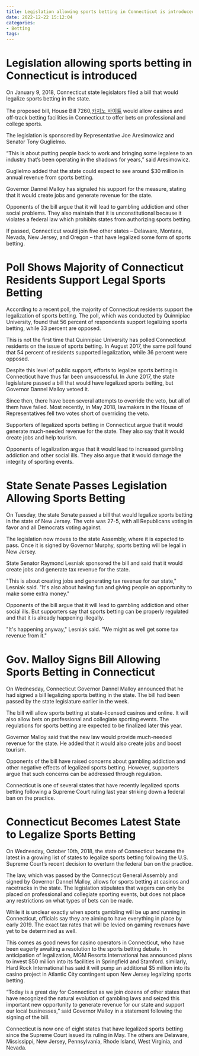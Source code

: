 ```yaml
---
title: Legislation allowing sports betting in Connecticut is introduced
date: 2022-12-22 15:12:04
categories:
- Betting
tags:
---
```



#  Legislation allowing sports betting in Connecticut is introduced

On January 9, 2018, Connecticut state legislators filed a bill that would legalize sports betting in the state.

The proposed bill, House Bill 7260,[카지노 사이트](https://choegocasino.com/) would allow casinos and off-track betting facilities in Connecticut to offer bets on professional and college sports.

The legislation is sponsored by Representative Joe Aresimowicz and Senator Tony Guglielmo.

“This is about putting people back to work and bringing some legalese to an industry that’s been operating in the shadows for years,” said Aresimowicz.

Guglielmo added that the state could expect to see around $30 million in annual revenue from sports betting.

Governor Dannel Malloy has signaled his support for the measure, stating that it would create jobs and generate revenue for the state.

Opponents of the bill argue that it will lead to gambling addiction and other social problems. They also maintain that it is unconstitutional because it violates a federal law which prohibits states from authorizing sports betting.

If passed, Connecticut would join five other states – Delaware, Montana, Nevada, New Jersey, and Oregon – that have legalized some form of sports betting.

#  Poll Shows Majority of Connecticut Residents Support Legal Sports Betting

According to a recent poll, the majority of Connecticut residents support the legalization of sports betting. The poll, which was conducted by Quinnipiac University, found that 56 percent of respondents support legalizing sports betting, while 33 percent are opposed.

This is not the first time that Quinnipiac University has polled Connecticut residents on the issue of sports betting. In August 2017, the same poll found that 54 percent of residents supported legalization, while 36 percent were opposed.

Despite this level of public support, efforts to legalize sports betting in Connecticut have thus far been unsuccessful. In June 2017, the state legislature passed a bill that would have legalized sports betting, but Governor Dannel Malloy vetoed it.

Since then, there have been several attempts to override the veto, but all of them have failed. Most recently, in May 2018, lawmakers in the House of Representatives fell two votes short of overriding the veto.

Supporters of legalized sports betting in Connecticut argue that it would generate much-needed revenue for the state. They also say that it would create jobs and help tourism.

Opponents of legalization argue that it would lead to increased gambling addiction and other social ills. They also argue that it would damage the integrity of sporting events.

#  State Senate Passes Legislation Allowing Sports Betting

On Tuesday, the state Senate passed a bill that would legalize sports betting in the state of New Jersey. The vote was 27-5, with all Republicans voting in favor and all Democrats voting against.

The legislation now moves to the state Assembly, where it is expected to pass. Once it is signed by Governor Murphy, sports betting will be legal in New Jersey.

State Senator Raymond Lesniak sponsored the bill and said that it would create jobs and generate tax revenue for the state.

"This is about creating jobs and generating tax revenue for our state," Lesniak said. "It's also about having fun and giving people an opportunity to make some extra money."

Opponents of the bill argue that it will lead to gambling addiction and other social ills. But supporters say that sports betting can be properly regulated and that it is already happening illegally.

"It's happening anyway," Lesniak said. "We might as well get some tax revenue from it."

#  Gov. Malloy Signs Bill Allowing Sports Betting in Connecticut

On Wednesday, Connecticut Governor Dannel Malloy announced that he had signed a bill legalizing sports betting in the state. The bill had been passed by the state legislature earlier in the week.

The bill will allow sports betting at state-licensed casinos and online. It will also allow bets on professional and collegiate sporting events. The regulations for sports betting are expected to be finalized later this year.

Governor Malloy said that the new law would provide much-needed revenue for the state. He added that it would also create jobs and boost tourism.

Opponents of the bill have raised concerns about gambling addiction and other negative effects of legalized sports betting. However, supporters argue that such concerns can be addressed through regulation.

Connecticut is one of several states that have recently legalized sports betting following a Supreme Court ruling last year striking down a federal ban on the practice.

#  Connecticut Becomes Latest State to Legalize Sports Betting

On Wednesday, October 10th, 2018, the state of Connecticut became the latest in a growing list of states to legalize sports betting following the U.S. Supreme Court’s recent decision to overturn the federal ban on the practice.

The law, which was passed by the Connecticut General Assembly and signed by Governor Dannel Malloy, allows for sports betting at casinos and racetracks in the state. The legislation stipulates that wagers can only be placed on professional and collegiate sporting events, but does not place any restrictions on what types of bets can be made.

While it is unclear exactly when sports gambling will be up and running in Connecticut, officials say they are aiming to have everything in place by early 2019. The exact tax rates that will be levied on gaming revenues have yet to be determined as well.

This comes as good news for casino operators in Connecticut, who have been eagerly awaiting a resolution to the sports betting debate. In anticipation of legalization, MGM Resorts International has announced plans to invest $50 million into its facilities in Springfield and Stamford. similarly, Hard Rock International has said it will pump an additional $5 million into its casino project in Atlantic City contingent upon New Jersey legalizing sports betting.

“Today is a great day for Connecticut as we join dozens of other states that have recognized the natural evolution of gambling laws and seized this important new opportunity to generate revenue for our state and support our local businesses,” said Governor Malloy in a statement following the signing of the bill.

Connecticut is now one of eight states that have legalized sports betting since the Supreme Court issued its ruling in May. The others are Delaware, Mississippi, New Jersey, Pennsylvania, Rhode Island, West Virginia, and Nevada.
